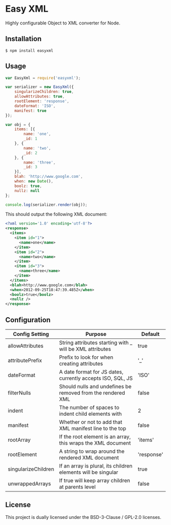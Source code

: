 # Easy XML

Highly configurable Object to XML converter for Node.

## Installation

```console
$ npm install easyxml
```

## Usage

```javascript
var EasyXml = require('easyxml');

var serializer = new EasyXml({
    singularizeChildren: true,
    allowAttributes: true,
    rootElement: 'response',
    dateFormat: 'ISO',
    manifest: true
});

var obj = {
    items: [{
        name: 'one',
        _id: 1
    }, {
        name: 'two',
        _id: 2
    }, {
        name: 'three',
        _id: 3
    }],
    blah: 'http://www.google.com',
    when: new Date(),
    boolz: true,
    nullz: null
};

console.log(serializer.render(obj));
```

This should output the following XML document:

```xml
<?xml version='1.0' encoding='utf-8'?>
<response>
  <items>
    <item id="1">
      <name>one</name>
    </item>
    <item id="2">
      <name>two</name>
    </item>
    <item id="3">
      <name>three</name>
    </item>
  </items>
  <blah>http://www.google.com</blah>
  <when>2012-09-25T18:47:39.485Z</when>
  <boolz>true</boolz>
  <nullz />
</response>
```

## Configuration

| Config Setting            | Purpose                                                       | Default   |
|---------------------------|---------------------------------------------------------------|-----------|
| allowAttributes           | String attributes starting with _ will be XML attributes      | true      |
| attributePrefix           | Prefix to look for when creating attributes                   | '\_'      |
| dateFormat                | A date format for JS dates, currently accepts ISO, SQL, JS    | 'ISO'     |
| filterNulls               | Should nulls and undefines be removed from the rendered XML   | false     |
| indent                    | The number of spaces to indent child elements with            | 2         |
| manifest                  | Whether or not to add that XML manifest line to the top       | false     |
| rootArray                 | If the root element is an array, this wraps the XML document  | 'items'   |
| rootElement               | A string to wrap around the rendered XML document             | 'response'|
| singularizeChildren       | If an array is plural, its children elements will be singular | true      |
| unwrappedArrays           | If true will keep array children at parents level             | false     |

## License

This project is dually licensed under the BSD-3-Clause / GPL-2.0 licenses.
